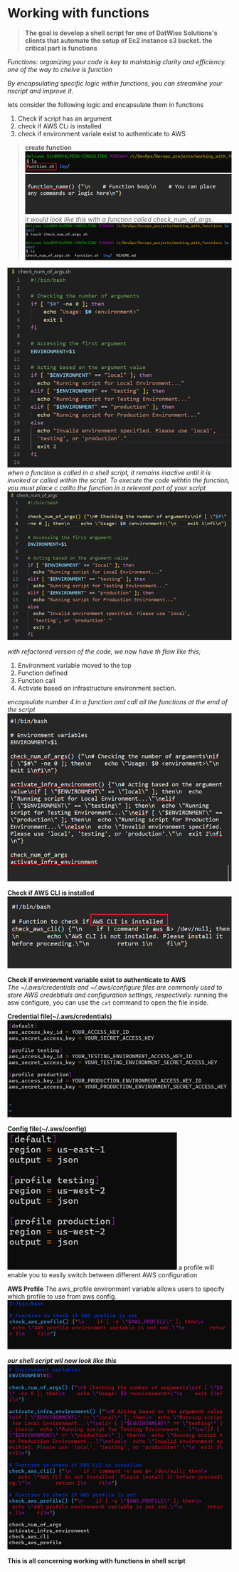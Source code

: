 # **Working with functions**

>**The goal is develop a shell script for one of DatWise Solutions's clients that automate the setup of Ec2 instance s3 bucket. the critical part is functions**

_Functions: organizing your code is key to maintainig clarity and efficiency. one of the way to cheive is function_

_By encapsulating specific logic within functions, you can streamline your nscript and improve it._

lets consider the following logic and encapsulate them in functions

1. Check if script has an argument
1. check if AWS CLi is installed
1. check if environment variale exist to authenticate to AWS


> **create function**
![func](./Img/1.0%20fucntion.jpg)
![function](./Img/1.%20functio.jpg)<br>
_it would look like this with a function called check_num_of_args._
![func](./Img/2.%20created%20args.jpg)


![func](./Img/2.1%20args.jpg)
_when a function is called in a shell script, it remains inactive until it is invoked or called within the script. To execute the code withtin the function, you must place c callto the function in a relevant part of your script_
![func](./Img/2.2%20check.jpg)

_with  refactored version of the code, we now have th flow like this;_

1. Environment variable moved to the top
2. Function defined
3. Function call
4. Activate based on infrastructure environment section.

_encapsulate number 4 in a function and call all the functions at the emd of the script_ 
![func](./Img/3.%20number%204.jpg)

**Check if AWS CLI is installed**<br>
![func](./Img/4.%20aws%20instlled.jpg)


**Check if environment variable exist to authenticate to AWS**<br>
_The ~/.aws/credentials and ~/.aws/configure files are commonly used to store AWS credebtials and configuration settings, respectively._
running the asw configure, you can use the `cat` command to open the file inside.

**Credential file(~/.aws/credentials)**
![func](./Img/5.%20credentials.jpg)

**Config file(~/.aws/config)**
![func](./Img/6.%20config.jpg)
a profile will enable you to easily switch between different AWS configuration

**AWS Profile**
The aws_profile environment variable allows users to specify which profile to use from aws config.
![func](./Img/7.%20profile.jpg)

**_our shell script wil now look like this_**
![func](./Img/8.shell.look.jpg)



**This is all concerning working with functions in shell script**
